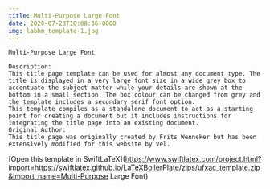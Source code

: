 ```yaml
---
title: Multi-Purpose Large Font
date: 2020-07-23T10:08:36+0000
img: labhm_template-1.jpg
---
```

```
Multi-Purpose Large Font

Description:
This title page template can be used for almost any document type. The title is displayed in a very large font size in a wide grey box to accentuate the subject matter while your details are shown at the bottom in a small section. The box colour can be changed from grey and the template includes a secondary serif font option.
This template compiles as a standalone document to act as a starting point for creating a document but it includes instructions for integrating the title page into an existing document.
Original Author:
This title page was originally created by Frits Wenneker but has been extensively modified for this website by Vel.
```
[Open this template in SwiftLaTeX](https://www.swiftlatex.com/project.html?import=https://swiftlatex.github.io/LaTeXBoilerPlate/zips/ufxac_template.zip&import_name=Multi-Purpose Large Font)
